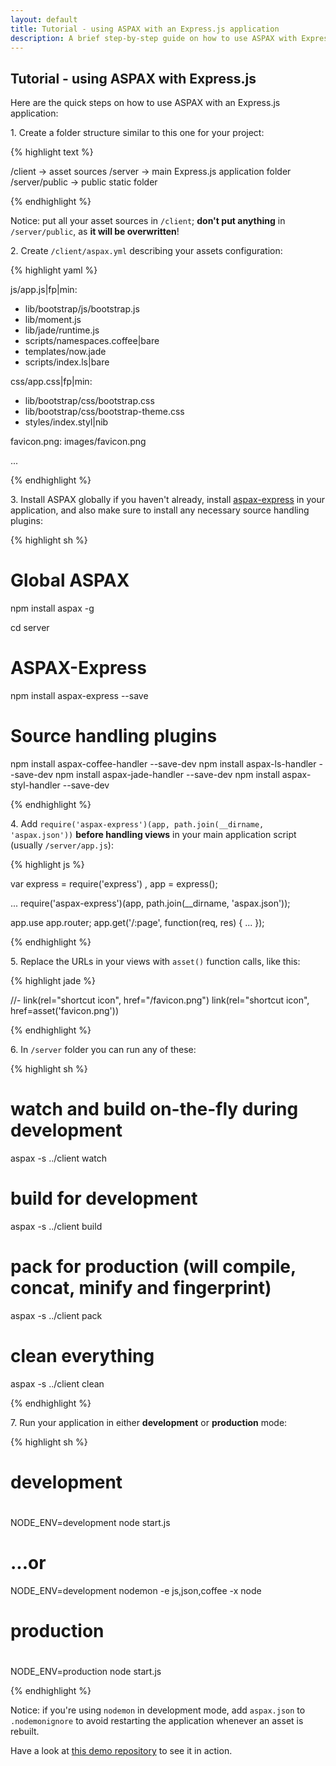 ```yaml
---
layout: default
title: Tutorial - using ASPAX with an Express.js application
description: A brief step-by-step guide on how to use ASPAX with Express.js
---
```

## Tutorial - using ASPAX with Express.js
Here are the quick steps on how to use ASPAX with an Express.js application:

1\. Create a folder structure similar to this one for your project:

{% highlight text %}

/client         -> asset sources
/server         -> main Express.js application folder
/server/public  -> public static folder

{% endhighlight %}

Notice: put all your asset sources in `/client`; **don't put anything** in `/server/public`, as **it will be overwritten**!

2\. Create `/client/aspax.yml` describing your assets configuration:

{% highlight yaml %}

js/app.js|fp|min:
  - lib/bootstrap/js/bootstrap.js
  - lib/moment.js
  - lib/jade/runtime.js
  - scripts/namespaces.coffee|bare
  - templates/now.jade
  - scripts/index.ls|bare

css/app.css|fp|min:
  - lib/bootstrap/css/bootstrap.css
  - lib/bootstrap/css/bootstrap-theme.css
  - styles/index.styl|nib

favicon.png: images/favicon.png

...

{% endhighlight %}

3\. Install ASPAX globally if you haven't already, install [aspax-express](https://github.com/icflorescu/aspax-express) in your application, and also make sure to install any necessary source handling plugins:

{% highlight sh %}

# Global ASPAX
npm install aspax -g

cd server

# ASPAX-Express
npm install aspax-express --save

# Source handling plugins
npm install aspax-coffee-handler --save-dev
npm install aspax-ls-handler --save-dev
npm install aspax-jade-handler --save-dev
npm install aspax-styl-handler --save-dev

{% endhighlight %}

4\. Add `require('aspax-express')(app, path.join(__dirname, 'aspax.json'))` **before handling views** in your main application script (usually `/server/app.js`):

{% highlight js %}

var express = require('express')
  , app = express();

...
require('aspax-express')(app, path.join(__dirname, 'aspax.json'));

app.use app.router;
app.get('/:page', function(req, res) {
  ...
});

{% endhighlight %}

5\. Replace the URLs in your views with `asset()` function calls, like this:

{% highlight jade %}

//- link(rel="shortcut icon", href="/favicon.png")
link(rel="shortcut icon", href=asset('favicon.png'))

{% endhighlight %}

6\. In `/server` folder you can run any of these:

{% highlight sh %}

# watch and build on-the-fly during development
aspax -s ../client watch

# build for development
aspax -s ../client build

# pack for production (will compile, concat, minify and fingerprint)
aspax -s ../client pack

# clean everything
aspax -s ../client clean

{% endhighlight %}

7\. Run your application in either **development** or **production** mode:

{% highlight sh %}

# development
#
NODE_ENV=development node start.js
# ...or
NODE_ENV=development nodemon -e js,json,coffee -x node

# production
#
NODE_ENV=production node start.js

{% endhighlight %}

Notice: if you're using `nodemon` in development mode, add `aspax.json` to `.nodemonignore` to avoid restarting the application whenever an asset is rebuilt.

Have a look at [this demo repository](https://github.com/icflorescu/aspax-demo) to see it in action.
